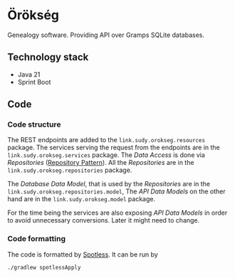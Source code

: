 # Örökség

Genealogy software. Providing API over Gramps SQLite databases.

## Technology stack

* Java 21
* Sprint Boot


## Code

### Code structure

The REST endpoints are added to the `link.sudy.orokseg.resources` package.
The services serving the request from the endpoints are in the `link.sudy.orokseg.services` package.
The _Data Access_ is done via _Repositories_ ([Repository Pattern]()). All the _Repositories_ are in
the `link.sudy.orokseg.repositories` package.

The _Database Data Model_, that is used by the _Repositories_ are in the `link.sudy.orokseg.repositories.model`,
The _API Data Models_ on the other hand are in the `link.sudy.orokseg.model` package.

For the time being the services are also exposing _API Data Models_ in order to avoid unnecessary conversions. Later it might need to change.

### Code formatting

The code is formatted by [Spotless](https://github.com/diffplug/spotless). It can be run by

```sh
./gradlew spotlessApply
```